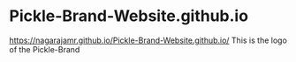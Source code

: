 # Pickle-Brand-Website.github.io
https://nagarajamr.github.io/Pickle-Brand-Website.github.io/
This is the logo of the Pickle-Brand

